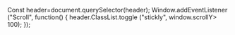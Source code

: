 Const header=document.querySelector(header);
Window.addEventListener ("Scroll", function() {
    header.ClassList.toggle ("stickly", window.scrollY> 100);
});
